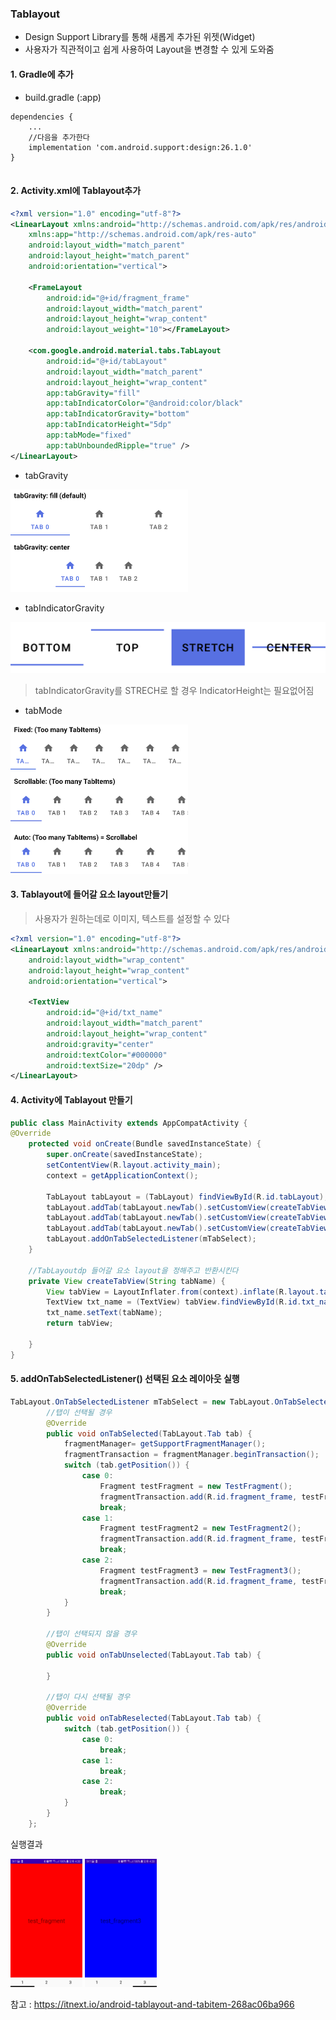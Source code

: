 ### Tablayout
-  Design Support Library를 통해 새롭게 추가된 위젯(Widget)
-  사용자가 직관적이고 쉽게 사용하여 Layout을 변경할 수 있게 도와줌


#### 1. Gradle에 추가
- build.gradle (:app)
```
dependencies { 
	...
	//다음을 추가한다
	implementation 'com.android.support:design:26.1.0'
}
  
```


#### 2. Activity.xml에 Tablayout추가
```xml
<?xml version="1.0" encoding="utf-8"?>
<LinearLayout xmlns:android="http://schemas.android.com/apk/res/android"
    xmlns:app="http://schemas.android.com/apk/res-auto"
    android:layout_width="match_parent"
    android:layout_height="match_parent"
    android:orientation="vertical">

    <FrameLayout
        android:id="@+id/fragment_frame"
        android:layout_width="match_parent"
        android:layout_height="wrap_content"
        android:layout_weight="10"></FrameLayout>

    <com.google.android.material.tabs.TabLayout
        android:id="@+id/tabLayout"
        android:layout_width="match_parent"
        android:layout_height="wrap_content"
        app:tabGravity="fill"
        app:tabIndicatorColor="@android:color/black"
        app:tabIndicatorGravity="bottom"
        app:tabIndicatorHeight="5dp"
        app:tabMode="fixed"
        app:tabUnboundedRipple="true" />
</LinearLayout>
```

- tabGravity
<img src="image/tabGravity.png" alt="tabGravity" style="zoom:50%;" />

- tabIndicatorGravity
<img src="image/tabIndicatorGravity.png" alt="tabIndicatorGravity" style="zoom:50%;" />

> tabIndicatorGravity를 STRECH로 할 경우 IndicatorHeight는 필요없어짐

- tabMode
<img src="image/tablayoutmode.png" alt="tablayoutmode" style="zoom:50%;" />





#### 3. Tablayout에 들어갈 요소 layout만들기
> 사용자가 원하는데로 이미지, 텍스트를 설정할 수 있다
```xml
<?xml version="1.0" encoding="utf-8"?>
<LinearLayout xmlns:android="http://schemas.android.com/apk/res/android"
    android:layout_width="wrap_content"
    android:layout_height="wrap_content"
    android:orientation="vertical">

    <TextView
        android:id="@+id/txt_name"
        android:layout_width="match_parent"
        android:layout_height="wrap_content"
        android:gravity="center"
        android:textColor="#000000"
        android:textSize="20dp" />
</LinearLayout>
```

#### 4.  Activity에 Tablayout 만들기
```java
public class MainActivity extends AppCompatActivity {
@Override
    protected void onCreate(Bundle savedInstanceState) {
        super.onCreate(savedInstanceState);
        setContentView(R.layout.activity_main);
        context = getApplicationContext();

        TabLayout tabLayout = (TabLayout) findViewById(R.id.tabLayout);
        tabLayout.addTab(tabLayout.newTab().setCustomView(createTabView("1")));
        tabLayout.addTab(tabLayout.newTab().setCustomView(createTabView("2")));
        tabLayout.addTab(tabLayout.newTab().setCustomView(createTabView("3")));
        tabLayout.addOnTabSelectedListener(mTabSelect);
    }
	
    //TabLayoutdp 들어갈 요소 layout을 정해주고 반환시킨다
    private View createTabView(String tabName) {
        View tabView = LayoutInflater.from(context).inflate(R.layout.tab_list_custom, null);
        TextView txt_name = (TextView) tabView.findViewById(R.id.txt_name);
        txt_name.setText(tabName);
        return tabView;

    }
}
```

#### 5. addOnTabSelectedListener() 선택된 요소 레이아웃 실행
```java
TabLayout.OnTabSelectedListener mTabSelect = new TabLayout.OnTabSelectedListener() {
		//탭이 선택될 경우
        @Override
        public void onTabSelected(TabLayout.Tab tab) {
            fragmentManager= getSupportFragmentManager();
            fragmentTransaction = fragmentManager.beginTransaction();
            switch (tab.getPosition()) {
                case 0:
                    Fragment testFragment = new TestFragment();
                    fragmentTransaction.add(R.id.fragment_frame, testFragment).commitAllowingStateLoss();
                    break;
                case 1:
                    Fragment testFragment2 = new TestFragment2();
                    fragmentTransaction.add(R.id.fragment_frame, testFragment2).commitAllowingStateLoss();
                    break;
                case 2:
                    Fragment testFragment3 = new TestFragment3();
                    fragmentTransaction.add(R.id.fragment_frame, testFragment3).commitAllowingStateLoss();
                    break;
            }
        }
		
	    //탭이 선택되지 않을 경우
        @Override
        public void onTabUnselected(TabLayout.Tab tab) {
			
        }
		
	    //탭이 다시 선택될 경우
        @Override
        public void onTabReselected(TabLayout.Tab tab) {
            switch (tab.getPosition()) {
                case 0:
                    break;
                case 1:
                    break;
                case 2:
                    break;
            }
        }
    };
```


실행결과

<img src="image/tablayout1.jpg" alt="tablayout1" style="zoom:20%;" />
<img src="image/tablayout2.jpg" alt="tablayout2" style="zoom:20%;" />









참고 : https://itnext.io/android-tablayout-and-tabitem-268ac06ba966
